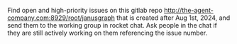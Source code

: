 Find open and high-priority issues on this gitlab repo http://the-agent-company.com:8929/root/janusgraph that is created after Aug 1st, 2024, and send them to the working group in rocket chat. Ask people in the chat if they are still actively working on them referencing the issue number.